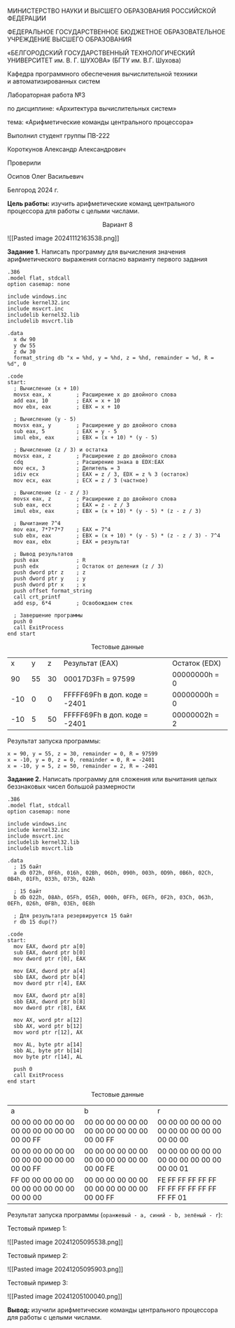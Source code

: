 <div class="title">
	<div class="header">
		<p>МИНИСТЕРСТВО НАУКИ И ВЫСШЕГО ОБРАЗОВАНИЯ РОССИЙСКОЙ ФЕДЕРАЦИИ</p>
		<p>ФЕДЕРАЛЬНОЕ ГОСУДАРСТВЕННОЕ БЮДЖЕТНОЕ ОБРАЗОВАТЕЛЬНОЕ УЧРЕЖДЕНИЕ ВЫСШЕГО ОБРАЗОВАНИЯ</p>
		<p class="header__university-name">«БЕЛГОРОДСКИЙ ГОСУДАРСТВЕННЫЙ ТЕХНОЛОГИЧЕСКИЙ УНИВЕРСИТЕТ им. В. Г. ШУХОВА» (БГТУ им. В.Г. Шухова)</p>
		<p>Кафедра программного обеспечения вычислительной техники и автоматизированных систем<p>
	</div>
	<div class="main">
		<p class="main__title">Лабораторная работа №3</p>
		<p class="main__subject">по дисциплине: «Архитектура вычислительных систем»</p>
		<p class="main__topic">тема: «Арифметические команды центрального процессора»</p>
	</div>
	<div class="footer">
		<div class="footer__student-info">
			<p class="footer__student-info__title">Выполнил студент группы ПВ-222</p>
			<p class="footer__student-info__item">Короткунов Александр Александрович</p>
		</div>
		<div class="footer__teachers-info">
			<p class="footer__teachers-info__title">Проверили</p>
			<p class="footer_teachers-info__item">Осипов Олег Васильевич</p>
		</div>
	</div>
	<div class="date">
		<p>Белгород 2024 г.</p>
	</div>
</div>


**Цель работы:** изучить арифметические команд центрального процессора для работы с целыми числами.

<center>Вариант 8</center>

![[Pasted image 20241112163538.png]]

**Задание 1.** Написать программу для вычисления значения арифметического выражения согласно варианту первого задания

```arm-asm
.386
.model flat, stdcall
option casemap: none

include windows.inc
include kernel32.inc
include msvcrt.inc
includelib kernel32.lib
includelib msvcrt.lib

.data
  x dw 90
  y dw 55
  z dw 30
  format_string db "x = %hd, y = %hd, z = %hd, remainder = %d, R = %d", 0

.code
start:
  ; Вычисление (x + 10)
  movsx eax, x        ; Расширение x до двойного слова
  add eax, 10         ; EAX = x + 10
  mov ebx, eax        ; EBX = x + 10

  ; Вычисление (y - 5)
  movsx eax, y        ; Расширение y до двойного слова
  sub eax, 5          ; EAX = y - 5
  imul ebx, eax       ; EBX = (x + 10) * (y - 5)

  ; Вычисление (z / 3) и остатка
  movsx eax, z        ; Расширение z до двойного слова
  cdq                 ; Расширение знака в EDX:EAX
  mov ecx, 3          ; Делитель = 3
  idiv ecx            ; EAX = z / 3, EDX = z % 3 (остаток)
  mov ecx, eax        ; ECX = z / 3 (частное)

  ; Вычисление (z - z / 3)
  movsx eax, z        ; Расширение z до двойного слова
  sub eax, ecx        ; EAX = z - z / 3
  imul ebx, eax       ; EBX = (x + 10) * (y - 5) * (z - z / 3)

  ; Вычитание 7^4
  mov eax, 7*7*7*7    ; EAX = 7^4
  sub ebx, eax        ; EBX = (x + 10) * (y - 5) * (z - z / 3) - 7^4
  mov eax, ebx        ; EAX = результат

  ; Вывод результатов
  push eax            ; R
  push edx            ; Остаток от деления (z / 3)
  push dword ptr z    ; z
  push dword ptr y    ; y
  push dword ptr x    ; x
  push offset format_string
  call crt_printf
  add esp, 6*4        ; Освобождаем стек

  ; Завершение программы
  push 0
  call ExitProcess
end start
```

<center>Тестовые данные</center>

<table class="text-center" style="width: 100%">
	<tr>
		<td>x</td>
		<td>y</td>
		<td>z</td>
		<td>Результат (EAX)</td>
		<td>Остаток (EDX)</td>
	</tr>
	<tr>
		<td>90</td>
		<td>55</td>
		<td>30</td>
		<td>00017D3Fh = 97599</td>
		<td>00000000h = 0</td>
	</tr>
	<tr>
		<td>-10</td>
		<td>0</td>
		<td>0</td>
		<td>FFFFF69Fh в доп. коде = -2401</td>
		<td>00000000h = 0</td>
	</tr>
	<tr>
		<td>-10</td>
		<td>5</td>
		<td>50</td>
		<td>FFFFF69Fh в доп. коде = -2401</td>
		<td>00000002h = 2</td>
	</tr>
</table>
Результат запуска программы:

```
x = 90, y = 55, z = 30, remainder = 0, R = 97599
x = -10, y = 0, z = 0, remainder = 0, R = -2401
x = -10, y = 5, z = 50, remainder = 2, R = -2401
```

**Задание 2.** Написать программу для сложения или вычитания целых беззнаковых чисел большой размерности

```arm-asm
.386
.model flat, stdcall
option casemap: none

include windows.inc
include kernel32.inc
include msvcrt.inc
includelib kernel32.lib
includelib msvcrt.lib

.data
  ; 15 байт
  a db 072h, 0F6h, 016h, 02Bh, 06Dh, 090h, 003h, 0D9h, 0B6h, 02Ch, 0B4h, 01Fh, 033h, 073h, 02Ah    
  
  ; 15 байт
  b db 022h, 08Ah, 05Fh, 05Eh, 000h, 0FFh, 0EFh, 0F2h, 03Ch, 063h, 0EFh, 026h, 0FBh, 03Eh, 0E8h    
  
  ; Для результата резервируется 15 байт
  r db 15 dup(?)

.code
start:
  mov EAX, dword ptr a[0]
  sub EAX, dword ptr b[0]
  mov dword ptr r[0], EAX

  mov EAX, dword ptr a[4]
  sbb EAX, dword ptr b[4]
  mov dword ptr r[4], EAX

  mov EAX, dword ptr a[8]
  sbb EAX, dword ptr b[8]
  mov dword ptr r[8], EAX

  mov AX, word ptr a[12]
  sbb AX, word ptr b[12]
  mov word ptr r[12], AX

  mov AL, byte ptr a[14]
  sbb AL, byte ptr b[14]
  mov byte ptr r[14], AL

  push 0
  call ExitProcess
end start
```

<center>Тестовые данные</center>

<table class="text-center" style="width: 100%">
	<tr>
		<td>a</td>
		<td>b</td>
		<td>r</td>
	</tr>
	<tr>
		<td>00 00 00 00 00 00 00 00 00 00 00 00 00 00 FF</td>
		<td>00 00 00 00 00 00 00 00 00 00 00 00 00 00 FF</td>
		<td>00 00 00 00 00 00 00 00 00 00 00 00 00 00 00</td>
	</tr>
	<tr>
		<td>00 00 00 00 00 00 00 00 00 00 00 00 00 00 FF</td>
		<td>00 00 00 00 00 00 00 00 00 00 00 00 00 00 FE</td>
		<td>00 00 00 00 00 00 00 00 00 00 00 00 00 00 01</td>
	</tr>
	<tr>
		<td>FF 00 00 00 00 00 00 00 00 00 00 00 00 00 00</td>
		<td>00 00 00 00 00 00 00 00 00 00 00 00 00 00 FF</td>
		<td>FE FF FF FF FF FF FF FF FF FF FF FF FF FF 01</td>
	</tr>
</table>

Результат запуска программы (`оранжевый - а, синий - b, зелёный - r`):

Тестовый пример 1:

![[Pasted image 20241205095538.png]]

Тестовый пример 2:

![[Pasted image 20241205095903.png]]

Тестовый пример 3:

![[Pasted image 20241205100040.png]]

**Вывод:** изучили арифметические команды центрального процессора для работы с целыми числами.